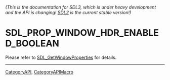 ###### (This is the documentation for SDL3, which is under heavy development and the API is changing! [SDL2](https://wiki.libsdl.org/SDL2/) is the current stable version!)
# SDL_PROP_WINDOW_HDR_ENABLED_BOOLEAN

Please refer to [SDL_GetWindowProperties](SDL_GetWindowProperties) for details.

----
[CategoryAPI](CategoryAPI), [CategoryAPIMacro](CategoryAPIMacro)

